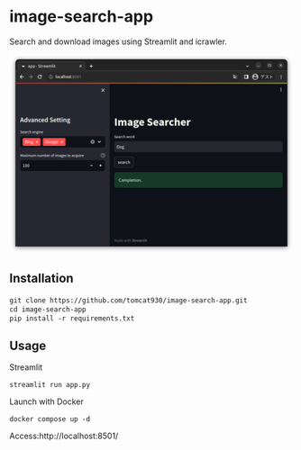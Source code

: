 # image-search-app
Search and download images using Streamlit and icrawler.

<img src="./src/screen.png" />

## Installation
```
git clone https://github.com/tomcat930/image-search-app.git
cd image-search-app
pip install -r requirements.txt
```

## Usage
Streamlit
```
streamlit run app.py
```
Launch with Docker
```
docker compose up -d
```

Access:http://localhost:8501/